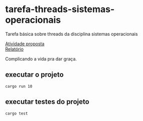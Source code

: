 # tarefa-threads-sistemas-operacionais

Tarefa básica sobre threads da disciplina sistemas operacionais

[Atividade proposta](tarefa_threads.pdf)  
[Relatório](report.pdf)

Complicando a vida pra dar graça.

## executar o projeto

```shell
cargo run 10
```

## executar testes do projeto

```shell
cargo test
```
